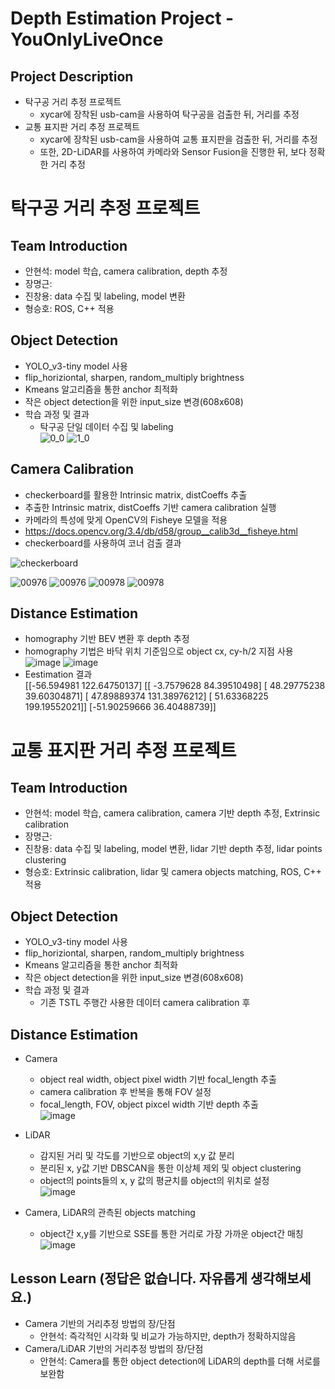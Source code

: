 # Depth Estimation Project - YouOnlyLiveOnce

## Project Description
- 탁구공 거리 추정 프로젝트 
  - xycar에 장착된 usb-cam을 사용하여 탁구공을 검출한 뒤, 거리를 추정
- 교통 표지판 거리 추정 프로젝트
  - xycar에 장착된 usb-cam을 사용하여 교통 표지판을 검출한 뒤, 거리를 추정
  - 또한, 2D-LiDAR를 사용하여 카메라와 Sensor Fusion을 진행한 뒤, 보다 정확한 거리 추정

# 탁구공 거리 추정 프로젝트
## Team Introduction
- 안현석: model 학습, camera calibration, depth 추정
- 장명근: 
- 진창용: data 수집 및 labeling, model 변환
- 형승호: ROS, C++ 적용

## Object Detection
- YOLO_v3-tiny model 사용
- flip_horiziontal, sharpen, random_multiply brightness
- Kmeans 알고리즘을 통한 anchor 최적화
- 작은 object detection을 위한 input_size 변경(608x608)
- 학습 과정 및 결과
  - 탁구공 단일 데이터 수집 및 labeling  
![0_0](https://user-images.githubusercontent.com/42567320/219880867-a2a83d94-cf43-4005-9a8e-6e6f87ff426e.png)
![1_0](https://user-images.githubusercontent.com/42567320/219880868-3bb3e545-4934-45b9-9dc2-392bfb81a366.png)

## Camera Calibration
- checkerboard를 활용한 Intrinsic matrix, distCoeffs 추출
- 추출한 Intrinsic matrix, distCoeffs 기반 camera calibration 실행
- 카메라의 특성에 맞게 OpenCV의 Fisheye 모델을 적용
- https://docs.opencv.org/3.4/db/d58/group__calib3d__fisheye.html 
- checkerboard를 사용하여 코너 검출 결과

![checkerboard](https://github.com/prgrms-ad-devcourse/ad-4-depth-estimation-project/blob/YouOnlyLiveOnce_team5/Result%20Image/checkerboard.PNG)

![00976](https://user-images.githubusercontent.com/42567320/219881428-1b60e353-2e60-4224-bd56-9c68769eb4af.png)
![00976](https://user-images.githubusercontent.com/42567320/219881512-44cc4872-7b92-49f0-bc29-93011ea0f0bc.png)
![00978](https://user-images.githubusercontent.com/42567320/219881429-527f4afd-5c7a-4f3a-b108-d38dee98a269.png)
![00978](https://user-images.githubusercontent.com/42567320/219881509-7e7ed96e-4bd6-41dd-ab3d-c2aa1e65575e.png)



## Distance Estimation
- homography 기반 BEV 변환 후 depth 추정
- homography 기법은 바닥 위치 기준임으로 object cx, cy-h/2 지점 사용  
![image](https://user-images.githubusercontent.com/42567320/219881364-abc59ff2-5532-40d4-baeb-77de0244f6aa.png)
![image](https://user-images.githubusercontent.com/42567320/219881383-32edb747-ae53-4ce7-b287-6315f665d68e.png)
- Eestimation 결과  
[[-56.594981   122.64750137]            [[ -3.7579628   84.39510498]
 [ 48.29775238  39.60304871]             [ 47.89889374 131.38976212]
 [ 51.63368225 199.19552021]]            [-51.90259666  36.40488739]]

# 교통 표지판 거리 추정 프로젝트
## Team Introduction
- 안현석: model 학습, camera calibration, camera 기반 depth 추정, Extrinsic calibration
- 장명근: 
- 진창용: data 수집 및 labeling, model 변환, lidar 기반 depth 추정, lidar points clustering
- 형승호: Extrinsic calibration, lidar 및 camera objects matching, ROS, C++ 적용

## Object Detection
- YOLO_v3-tiny model 사용
- flip_horiziontal, sharpen, random_multiply brightness
- Kmeans 알고리즘을 통한 anchor 최적화
- 작은 object detection을 위한 input_size 변경(608x608)
- 학습 과정 및 결과
  - 기존 TSTL 주행간 사용한 데이터 camera calibration 후 

## Distance Estimation
- Camera
  - object real width, object pixel width 기반 focal_length 추출
  - camera calibration 후 반복을 통해 FOV 설정
  - focal_length, FOV, object pixcel width 기반 depth 추출  
![image](https://user-images.githubusercontent.com/42567320/219882392-95a6329a-8964-41a0-8a78-6a12b6e5ac1f.png)

- LiDAR
  - 감지된 거리 및 각도를 기반으로 object의 x,y 값 분리
  - 분리된 x, y값 기반 DBSCAN을 통한 이상체 제외 및 object clustering
  - object의 points들의 x, y 값의 평균치를 object의 위치로 설정  
![image](https://user-images.githubusercontent.com/42567320/219882988-df0574ee-e68a-4c99-ad8a-0abc136b5fb0.png)

- Camera, LiDAR의 관측된 objects matching
  - object간 x,y를 기반으로 SSE를 통한 거리로 가장 가까운 object간 매칭  
![image](https://user-images.githubusercontent.com/42567320/219882969-57cedd19-8c90-49f1-9346-fc4a59d6d265.png)


## Lesson Learn (정답은 없습니다. 자유롭게 생각해보세요.)
- Camera 기반의 거리추정 방법의 장/단점
  - 안현석: 즉각적인 시각화 및 비교가 가능하지만, depth가 정확하지않음
- Camera/LiDAR 기반의 거리추정 방법의 장/단점
  - 안현석: Camera를 통한 object detection에 LiDAR의 depth를 더해 서로를 보완함
